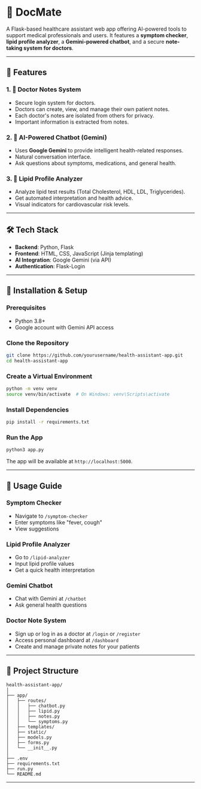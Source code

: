 # 🏥 DocMate

A Flask-based healthcare assistant web app offering AI-powered tools to support medical professionals and users. It features a **symptom checker**, **lipid profile analyzer**, a **Gemini-powered chatbot**, and a secure **note-taking system for doctors**.

---

## 🚀 Features

### 1. 📝 Doctor Notes System
- Secure login system for doctors.
- Doctors can create, view, and manage their own patient notes.
- Each doctor's notes are isolated from others for privacy.
- Important information is extracted from notes.

### 2. 🧠 AI-Powered Chatbot (Gemini)
- Uses **Google Gemini** to provide intelligent health-related responses.
- Natural conversation interface.
- Ask questions about symptoms, medications, and general health.

### 3. 🧪 Lipid Profile Analyzer
- Analyze lipid test results (Total Cholesterol, HDL, LDL, Triglycerides).
- Get automated interpretation and health advice.
- Visual indicators for cardiovascular risk levels.

---

## 🛠️ Tech Stack

- **Backend**: Python, Flask
- **Frontend**: HTML, CSS, JavaScript (Jinja templating)
- **AI Integration**: Google Gemini (via API)
- **Authentication**: Flask-Login

---

## 🧰 Installation & Setup

### Prerequisites
- Python 3.8+
- Google account with Gemini API access

### Clone the Repository
```bash
git clone https://github.com/yourusername/health-assistant-app.git
cd health-assistant-app
````

### Create a Virtual Environment

```bash
python -m venv venv
source venv/bin/activate  # On Windows: venv\Scripts\activate
```

### Install Dependencies

```bash
pip install -r requirements.txt
```




### Run the App

```bash
python3 app.py
```

The app will be available at `http://localhost:5000`.

---

## 🧭 Usage Guide

### Symptom Checker

* Navigate to `/symptom-checker`
* Enter symptoms like "fever, cough"
* View suggestions

### Lipid Profile Analyzer

* Go to `/lipid-analyzer`
* Input lipid profile values
* Get a quick health interpretation

### Gemini Chatbot

* Chat with Gemini at `/chatbot`
* Ask general health questions

### Doctor Note System

* Sign up or log in as a doctor at `/login` or `/register`
* Access personal dashboard at `/dashboard`
* Create and manage private notes for your patients

---

## 📁 Project Structure

```
health-assistant-app/
│
├── app/
│   ├── routes/
│   │   ├── chatbot.py
│   │   ├── lipid.py
│   │   ├── notes.py
│   │   └── symptoms.py
│   ├── templates/
│   ├── static/
│   ├── models.py
│   ├── forms.py
│   └── __init__.py
│
├── .env
├── requirements.txt
├── run.py
└── README.md
```

---
